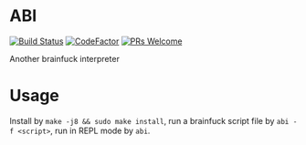 # ABI
[![Build Status](https://travis-ci.com/Shylock-Hg/ABI.svg?branch=master)](https://travis-ci.com/Shylock-Hg/ABI)
[![CodeFactor](https://www.codefactor.io/repository/github/shylock-hg/abi/badge)](https://www.codefactor.io/repository/github/shylock-hg/abi)
[![PRs Welcome](https://img.shields.io/badge/PRs-welcome-brightgreen.svg?style=flat-square)](http://makeapullrequest.com)

Another brainfuck interpreter

# Usage

Install by `make -j8 && sudo make install`, run a brainfuck script file by `abi -f <script>`, run in REPL mode by `abi`.
